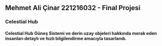 ## Mehmet Ali Çinar 221216032 - Final Projesi
### Celestial Hub
#### Celestial Hub Güneş Sistemi ve derin uzay objeleri hakkında merak eden insanları detaylı ve hızlı bilgilendirme amacıyla tasarlandı.

